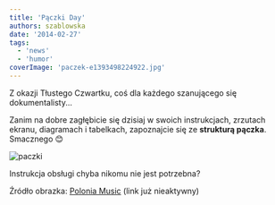 ```yaml
---
title: 'Pączki Day'
authors: szablowska
date: '2014-02-27'
tags:
  - 'news'
  - 'humor'
coverImage: 'paczek-e1393498224922.jpg'
---
```


Z okazji Tłustego Czwartku, coś dla każdego szanującego się dokumentalisty...

<!--truncate-->

Zanim na dobre zagłębicie się dzisiaj w swoich instrukcjach, zrzutach ekranu,
diagramach i tabelkach, zapoznajcie się ze **strukturą pączka**. Smacznego 😊

![paczki](images/paczki.jpg)

Instrukcja obsługi chyba nikomu nie jest potrzebna?

Źródło obrazka: [Polonia Music](http://www.poloniamusic.com/PaczkiDay.html)
(link już nieaktywny)
